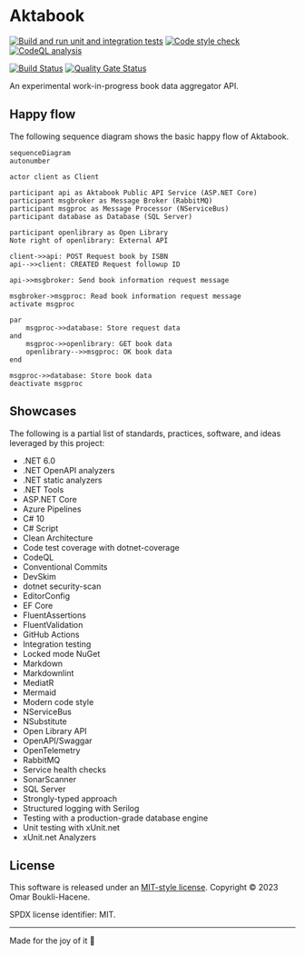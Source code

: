 # Aktabook

[![Build and run unit and integration tests](https://github.com/oboukli/aktabook/actions/workflows/build-and-test.yml/badge.svg)](https://github.com/oboukli/aktabook/actions/workflows/build-and-test.yml)
[![Code style check](https://github.com/oboukli/aktabook/actions/workflows/code-style-check.yml/badge.svg)](https://github.com/oboukli/aktabook/actions/workflows/code-style-check.yml)
[![CodeQL analysis](https://github.com/oboukli/aktabook/actions/workflows/codeql-analysis.yml/badge.svg)](https://github.com/oboukli/aktabook/actions/workflows/codeql-analysis.yml)

[![Build Status](https://dev.azure.com/omarboukli/Aktabook/_apis/build/status/oboukli.aktabook?branchName=main)](https://dev.azure.com/omarboukli/Aktabook/_build/latest?definitionId=4&branchName=main)
[![Quality Gate Status](https://sonarcloud.io/api/project_badges/measure?project=oboukli_aktabook&metric=alert_status)](https://sonarcloud.io/summary/new_code?id=oboukli_aktabook)

An experimental work-in-progress book data aggregator API.

## Happy flow

The following sequence diagram shows the basic happy flow of Aktabook.

```mermaid
sequenceDiagram
autonumber

actor client as Client

participant api as Aktabook Public API Service (ASP.NET Core)
participant msgbroker as Message Broker (RabbitMQ)
participant msgproc as Message Processor (NServiceBus)
participant database as Database (SQL Server)

participant openlibrary as Open Library
Note right of openlibrary: External API

client->>api: POST Request book by ISBN
api-->>client: CREATED Request followup ID

api->>msgbroker: Send book information request message

msgbroker->msgproc: Read book information request message
activate msgproc

par
    msgproc->>database: Store request data
and
    msgproc->>openlibrary: GET book data
    openlibrary-->>msgproc: OK book data
end

msgproc->>database: Store book data
deactivate msgproc
```

## Showcases

The following is a partial list of standards, practices, software,
and ideas leveraged by this project:

- .NET 6.0
- .NET OpenAPI analyzers
- .NET static analyzers
- .NET Tools
- ASP.NET Core
- Azure Pipelines
- C# 10
- C# Script
- Clean Architecture
- Code test coverage with dotnet-coverage
- CodeQL
- Conventional Commits
- DevSkim
- dotnet security-scan
- EditorConfig
- EF Core
- FluentAssertions
- FluentValidation
- GitHub Actions
- Integration testing
- Locked mode NuGet
- Markdown
- Markdownlint
- MediatR
- Mermaid
- Modern code style
- NServiceBus
- NSubstitute
- Open Library API
- OpenAPI/Swaggar
- OpenTelemetry
- RabbitMQ
- Service health checks
- SonarScanner
- SQL Server
- Strongly-typed approach
- Structured logging with Serilog
- Testing with a production-grade database engine
- Unit testing with xUnit.net
- xUnit.net Analyzers

## License

This software is released under an [MIT-style license](LICENSE).
Copyright © 2023 Omar Boukli-Hacene.

SPDX license identifier: MIT.

---

Made for the joy of it 🐳
